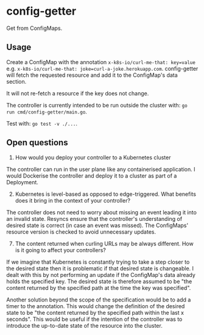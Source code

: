 # config-getter

Get from ConfigMaps.

## Usage

Create a ConfigMap with the annotation `x-k8s-io/curl-me-that: key=value` e.g. `x-k8s-io/curl-me-that: joke=curl-a-joke.herokuapp.com`. config-getter will fetch the requested resource and add it to the ConfigMap's data section.

It will not re-fetch a resource if the key does not change.

The controller is currently intended to be run outside the cluster with: `go run cmd/config-getter/main.go`.

Test with: `go test -v ./...`.

## Open questions

1. How would you deploy your controller to a Kubernetes cluster

The controller can run in the user plane like any containerised application. I would Dockerise the controller and deploy it to a cluster as part of a Deployment.

2. Kubernetes is level-based as opposed to edge-triggered. What benefits does it bring in the context of your controller?

The controller does not need to worry about missing an event leading it into an invalid state. Resyncs ensure that the controller's understanding of desired state is correct (in case an event was missed). The ConfigMaps' resource version is checked to avoid unnecessary updates.

7. The content returned when curling URLs may be always different. How is it going to affect your controllers?

If we imagine that Kubernetes is constantly trying to take a step closer to the desired state then it is problematic if that desired state is changeable. I dealt with this by not performing an update if the ConfigMap's data already holds the specified key. The desired state is therefore assumed to be "the content returned by the specified path at the time the key was specified".

Another solution beyond the scope of the specification would be to add a timer to the annotation. This would change the definition of the desired state to be "the content returned by the specified path within the last x seconds". This would be useful if the intention of the controller was to introduce the up-to-date state of the resource into the cluster.

